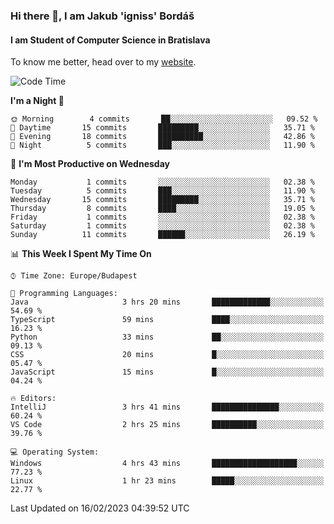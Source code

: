 ### Hi there 👋, I am Jakub 'igniss' Bordáš

#### I am Student of Computer Science in Bratislava
To know me better, head over to my [website](https://bordas.sk).


<!--START_SECTION:waka-->
![Code Time](http://img.shields.io/badge/Code%20Time-1%2C040%20hrs%2057%20mins-blue)

**I'm a Night 🦉** 

```text
🌞 Morning        4 commits       ██░░░░░░░░░░░░░░░░░░░░░░░   09.52 % 
🌆 Daytime       15 commits       █████████░░░░░░░░░░░░░░░░   35.71 % 
🌃 Evening       18 commits       ██████████░░░░░░░░░░░░░░░   42.86 % 
🌙 Night          5 commits       ███░░░░░░░░░░░░░░░░░░░░░░   11.90 % 

```
📅 **I'm Most Productive on Wednesday** 

```text
Monday           1 commits       ░░░░░░░░░░░░░░░░░░░░░░░░░   02.38 % 
Tuesday          5 commits       ███░░░░░░░░░░░░░░░░░░░░░░   11.90 % 
Wednesday       15 commits       █████████░░░░░░░░░░░░░░░░   35.71 % 
Thursday         8 commits       ████░░░░░░░░░░░░░░░░░░░░░   19.05 % 
Friday           1 commits       ░░░░░░░░░░░░░░░░░░░░░░░░░   02.38 % 
Saturday         1 commits       ░░░░░░░░░░░░░░░░░░░░░░░░░   02.38 % 
Sunday          11 commits       ██████░░░░░░░░░░░░░░░░░░░   26.19 % 

```


📊 **This Week I Spent My Time On** 

```text
⌚︎ Time Zone: Europe/Budapest

💬 Programming Languages: 
Java                     3 hrs 20 mins       █████████████░░░░░░░░░░░░   54.69 % 
TypeScript               59 mins             ████░░░░░░░░░░░░░░░░░░░░░   16.23 % 
Python                   33 mins             ██░░░░░░░░░░░░░░░░░░░░░░░   09.13 % 
CSS                      20 mins             █░░░░░░░░░░░░░░░░░░░░░░░░   05.47 % 
JavaScript               15 mins             █░░░░░░░░░░░░░░░░░░░░░░░░   04.24 % 

🔥 Editors: 
IntelliJ                 3 hrs 41 mins       ███████████████░░░░░░░░░░   60.24 % 
VS Code                  2 hrs 25 mins       ██████████░░░░░░░░░░░░░░░   39.76 % 

💻 Operating System: 
Windows                  4 hrs 43 mins       ███████████████████░░░░░░   77.23 % 
Linux                    1 hr 23 mins        █████░░░░░░░░░░░░░░░░░░░░   22.77 % 

```


 Last Updated on 16/02/2023 04:39:52 UTC
<!--END_SECTION:waka-->
